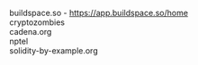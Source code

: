 buildspace.so - https://app.buildspace.so/home  <br/>
cryptozombies <br/>
cadena.org  <br/>
nptel <br/>
solidity-by-example.org   <br/>

